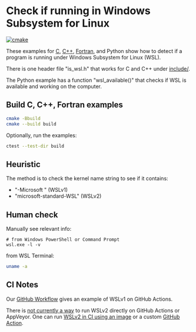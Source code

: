 # Check if running in Windows Subsystem for Linux

[![cmake](https://github.com/scivision/detect-windows-subsystem-for-linux/actions/workflows/cmake.yml/badge.svg)](https://github.com/scivision/detect-windows-subsystem-for-linux/actions/workflows/cmake.yml)

These examples for [C](./c/), [C++](./cpp), [Fortran](./fortran/), and Python show how to detect if a program is running under Windows Subsystem for Linux (WSL).

There is one header file "is_wsl.h" that works for C and C++ under [include/](./include/).

The Python example has a function "wsl_available()" that checks if WSL is available and working on the computer.

## Build C, C++, Fortran examples

```sh
cmake -Bbuild
cmake --build build
```

Optionally, run the examples:

```sh
ctest --test-dir build
```

## Heuristic

The method is to check the kernel name string to see if it contains:

* "-Microsoft " (WSLv1)
* "microsoft-standard-WSL" (WSLv2)

## Human check

Manually see relevant info:

```pwsh
# from Windows PowerShell or Command Prompt
wsl.exe -l -v
```

from WSL Terminal:

```sh
uname -a
```

## CI Notes

Our [GitHub Workflow](.github/workflows/cmake.yml)
gives an example of WSLv1 on GitHub Actions.

There is
[not currently a way](https://github.com/actions/runner-images/issues/5760)
to run WSLv2 directly on GitHub Actions or AppVeyor.
One can run
[WSLv2 in CI using an image](https://github.com/ubuntu/wsl-actions-example/blob/main/.github/workflows/test_wsl.yaml)
or a custom
[GitHub Action](https://github.com/Vampire/setup-wsl).
